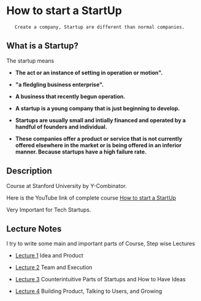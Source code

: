# How to start a StartUp

       Create a company, Startup are different than normal companies.


## What is a Startup?

 The startup means

  - **The act or an instance of setting in operation or motion".**
  
  - **"a fledgling business enterprise".**
  
  - **A business that recently begun operation.**
  
  - **A startup is a young company that is just beginning to develop.**
  
  - **Startups are usually small and intially financed and operated by a handful of founders and individual.**
  
  - **These companies offer a product or service that is not currently offered elsewhere in the market or is being offered in an inferior manner. Because startups have a high failure rate.**
 
 
       
## Description

Course at Stanford University by Y-Combinator.

Here is the YouTube link of complete course [How to start a StartUp](https://youtu.be/CVfnkM44Urs)

Very Important for Tech Startups.


## Lecture Notes 

I try to write some main and important parts of Course, Step wise Lectures 

- [Lecture 1](https://github.com/MTayyab10/How-to-start-Start-up/tree/main/Lecture%201) Idea and Product

- [Lecture 2](https://github.com/MTayyab10/How-to-start-Start-up/tree/main/Lecture%202) Team and Execution

- [Lecture 3](https://github.com/MTayyab10/How-to-Start-a-Start-up/tree/main/Lecture%203) Counterintuitive Parts of Startups and How to Have Ideas

- [Lecture 4](https://github.com/MTayyab10/How-to-Start-a-Start-up/tree/main/Lecture%204) Building Product, Talking to Users, and Growing
